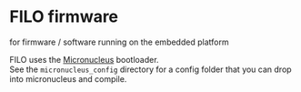# FILO firmware
for firmware / software running on the embedded platform

FILO uses the [Micronucleus](https://github.com/micronucleus/micronucleus) bootloader.  
See the `micronucleus_config` directory for a config folder that you can drop into micronucleus 
and compile.
